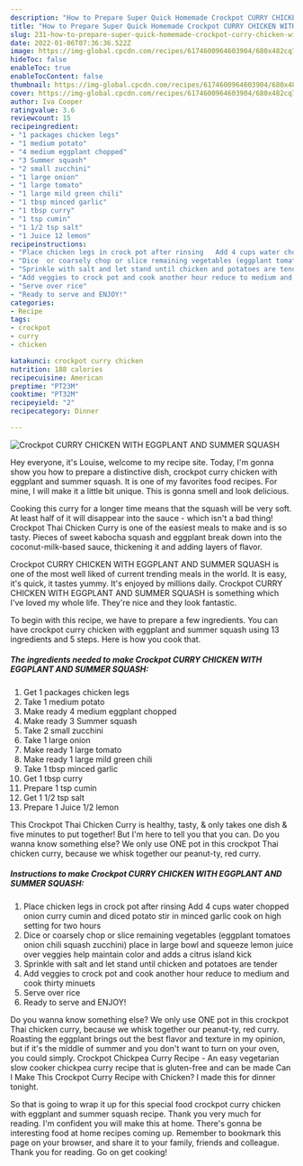 ```yaml
---
description: "How to Prepare Super Quick Homemade Crockpot CURRY CHICKEN WITH EGGPLANT AND SUMMER SQUASH"
title: "How to Prepare Super Quick Homemade Crockpot CURRY CHICKEN WITH EGGPLANT AND SUMMER SQUASH"
slug: 231-how-to-prepare-super-quick-homemade-crockpot-curry-chicken-with-eggplant-and-summer-squash
date: 2022-01-06T07:36:36.522Z
image: https://img-global.cpcdn.com/recipes/6174600964603904/680x482cq70/crockpot-curry-chicken-with-eggplant-and-summer-squash-recipe-main-photo.jpg
hideToc: false
enableToc: true
enableTocContent: false
thumbnail: https://img-global.cpcdn.com/recipes/6174600964603904/680x482cq70/crockpot-curry-chicken-with-eggplant-and-summer-squash-recipe-main-photo.jpg
cover: https://img-global.cpcdn.com/recipes/6174600964603904/680x482cq70/crockpot-curry-chicken-with-eggplant-and-summer-squash-recipe-main-photo.jpg
author: Iva Cooper
ratingvalue: 3.6
reviewcount: 15
recipeingredient:
- "1 packages chicken legs"
- "1 medium potato"
- "4 medium eggplant chopped"
- "3 Summer squash"
- "2 small zucchini"
- "1 large onion"
- "1 large tomato"
- "1 large mild green chili"
- "1 tbsp minced garlic"
- "1 tbsp curry"
- "1 tsp cumin"
- "1 1/2 tsp salt"
- "1 Juice 12 lemon"
recipeinstructions:
- "Place chicken legs in crock pot after rinsing   Add 4 cups water chopped onion curry cumin and diced potato stir in minced garlic cook on high setting for two hours"
- "Dice  or coarsely chop or slice remaining vegetables (eggplant tomatoes onion chili squash zucchini) place in large bowl and squeeze lemon juice over  veggies help maintain color and adds a citrus island kick"
- "Sprinkle with salt and let stand until chicken and potatoes are tender"
- "Add veggies to crock pot and cook another hour reduce to medium and cook thirty minuets"
- "Serve over rice"
- "Ready to serve and ENJOY!"
categories:
- Recipe
tags:
- crockpot
- curry
- chicken

katakunci: crockpot curry chicken 
nutrition: 188 calories
recipecuisine: American
preptime: "PT23M"
cooktime: "PT32M"
recipeyield: "2"
recipecategory: Dinner

---
```



![Crockpot CURRY CHICKEN WITH EGGPLANT AND SUMMER SQUASH](https://img-global.cpcdn.com/recipes/6174600964603904/680x482cq70/crockpot-curry-chicken-with-eggplant-and-summer-squash-recipe-main-photo.jpg)

Hey everyone, it's Louise, welcome to my recipe site. Today, I'm gonna show you how to prepare a distinctive dish, crockpot curry chicken with eggplant and summer squash. It is one of my favorites food recipes. For mine, I will make it a little bit unique. This is gonna smell and look delicious.

Cooking this curry for a longer time means that the squash will be very soft. At least half of it will disappear into the sauce - which isn&#39;t a bad thing! Crockpot Thai Chicken Curry is one of the easiest meals to make and is so tasty. Pieces of sweet kabocha squash and eggplant break down into the coconut-milk-based sauce, thickening it and adding layers of flavor.

Crockpot CURRY CHICKEN WITH EGGPLANT AND SUMMER SQUASH is one of the most well liked of current trending meals in the world. It is easy, it's quick, it tastes yummy. It's enjoyed by millions daily. Crockpot CURRY CHICKEN WITH EGGPLANT AND SUMMER SQUASH is something which I've loved my whole life. They're nice and they look fantastic.


To begin with this recipe, we have to prepare a few ingredients. You can have crockpot curry chicken with eggplant and summer squash using 13 ingredients and 5 steps. Here is how you cook that.

<!--inarticleads1-->

##### The ingredients needed to make Crockpot CURRY CHICKEN WITH EGGPLANT AND SUMMER SQUASH:

1. Get 1 packages chicken legs
1. Take 1 medium potato
1. Make ready 4 medium eggplant chopped
1. Make ready 3 Summer squash
1. Take 2 small zucchini
1. Take 1 large onion
1. Make ready 1 large tomato
1. Make ready 1 large mild green chili
1. Take 1 tbsp minced garlic
1. Get 1 tbsp curry
1. Prepare 1 tsp cumin
1. Get 1 1/2 tsp salt
1. Prepare 1 Juice 1/2 lemon


This Crockpot Thai Chicken Curry is healthy, tasty, &amp; only takes one dish &amp; five minutes to put together! But I&#39;m here to tell you that you can. Do you wanna know something else? We only use ONE pot in this crockpot Thai chicken curry, because we whisk together our peanut-ty, red curry. 

<!--inarticleads2-->

##### Instructions to make Crockpot CURRY CHICKEN WITH EGGPLANT AND SUMMER SQUASH:

1. Place chicken legs in crock pot after rinsing   Add 4 cups water chopped onion curry cumin and diced potato stir in minced garlic cook on high setting for two hours
1. Dice  or coarsely chop or slice remaining vegetables (eggplant tomatoes onion chili squash zucchini) place in large bowl and squeeze lemon juice over  veggies help maintain color and adds a citrus island kick
1. Sprinkle with salt and let stand until chicken and potatoes are tender
1. Add veggies to crock pot and cook another hour reduce to medium and cook thirty minuets
1. Serve over rice
1. Ready to serve and ENJOY!

Do you wanna know something else? We only use ONE pot in this crockpot Thai chicken curry, because we whisk together our peanut-ty, red curry. Roasting the eggplant brings out the best flavor and texture in my opinion, but if it&#39;s the middle of summer and you don&#39;t want to turn on your oven, you could simply. Crockpot Chickpea Curry Recipe - An easy vegetarian slow cooker chickpea curry recipe that is gluten-free and can be made Can I Make This Crockpot Curry Recipe with Chicken? I made this for dinner tonight. 

So that is going to wrap it up for this special food crockpot curry chicken with eggplant and summer squash recipe. Thank you very much for reading. I'm confident you will make this at home. There's gonna be interesting food at home recipes coming up. Remember to bookmark this page on your browser, and share it to your family, friends and colleague. Thank you for reading. Go on get cooking!
